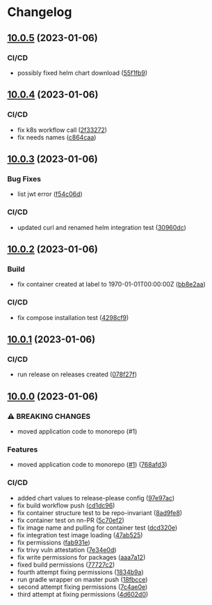 # Changelog

## [10.0.5](https://github.com/chgl/recruit-release-test/compare/v10.0.4...v10.0.5) (2023-01-06)


### CI/CD

* possibly fixed helm chart download ([55f1fb9](https://github.com/chgl/recruit-release-test/commit/55f1fb9eecad695e2df2ac34fdcf059d44fa0445))

## [10.0.4](https://github.com/chgl/recruit-release-test/compare/v10.0.3...v10.0.4) (2023-01-06)


### CI/CD

* fix k8s workflow call ([2f33272](https://github.com/chgl/recruit-release-test/commit/2f3327289a506c472ff831f6d5d4889d93fd6ae8))
* fix needs names ([c864caa](https://github.com/chgl/recruit-release-test/commit/c864caa5dfc802c89cef648a739681679649e4ba))

## [10.0.3](https://github.com/chgl/recruit-release-test/compare/v10.0.2...v10.0.3) (2023-01-06)


### Bug Fixes

* list jwt error ([f54c06d](https://github.com/chgl/recruit-release-test/commit/f54c06df8be7dd1c82221299b412769e01b01f85))


### CI/CD

* updated curl and renamed helm integration test ([30960dc](https://github.com/chgl/recruit-release-test/commit/30960dcf02b2a3b8944e036c7144382a012a93b2))

## [10.0.2](https://github.com/chgl/recruit-release-test/compare/v10.0.1...v10.0.2) (2023-01-06)


### Build

* fix container created at label to 1970-01-01T00:00:00Z ([bb8e2aa](https://github.com/chgl/recruit-release-test/commit/bb8e2aa6e551da2230ea1219ecc30ed8a1c14027))


### CI/CD

* fix compose installation test ([4298cf9](https://github.com/chgl/recruit-release-test/commit/4298cf91a0e9880f8fc2be28d1a90c223bf3312e))

## [10.0.1](https://github.com/chgl/recruit-release-test/compare/v10.0.0...v10.0.1) (2023-01-06)


### CI/CD

* run release on releases created ([078f27f](https://github.com/chgl/recruit-release-test/commit/078f27f6a507d8192664a8a2cf8a06572eb7ea6d))

## [10.0.0](https://github.com/chgl/recruit-release-test/compare/v9.16.0...v10.0.0) (2023-01-06)


### ⚠ BREAKING CHANGES

* moved application code to monorepo (#1)

### Features

* moved application code to monorepo ([#1](https://github.com/chgl/recruit-release-test/issues/1)) ([768afd3](https://github.com/chgl/recruit-release-test/commit/768afd3f5f3965b745a08180793ebfb36f83c5f3))


### CI/CD

* added chart values to release-please config ([97e97ac](https://github.com/chgl/recruit-release-test/commit/97e97acb3016bd51cb76da21e1480f1788c4ffa1))
* fix build workflow push ([cd1dc96](https://github.com/chgl/recruit-release-test/commit/cd1dc96b451a8159ce506beb0aab3dcf82e570bb))
* fix container structure test to be repo-invariant ([8ad9fe8](https://github.com/chgl/recruit-release-test/commit/8ad9fe82efb5e2e7a1a9def7c1fb1b0625146832))
* fix container test on nn-PR ([5c70ef2](https://github.com/chgl/recruit-release-test/commit/5c70ef23a8008c352259835e7a45c8273bc2a2b2))
* fix image name and pulling for container test ([dcd320e](https://github.com/chgl/recruit-release-test/commit/dcd320ec53bfd296ab501bdba696a74e890059c9))
* fix integration test image loading ([47ab525](https://github.com/chgl/recruit-release-test/commit/47ab5251c8784fd05b38cbe31a4040557fa187bd))
* fix permissions ([fab931e](https://github.com/chgl/recruit-release-test/commit/fab931e2d6803b3359004b3f79325bdf64944722))
* fix trivy vuln attestation ([7e34e0d](https://github.com/chgl/recruit-release-test/commit/7e34e0dcc0aa55c356f01401fef5ae7df14c3311))
* fix write permissions for packages ([aaa7a12](https://github.com/chgl/recruit-release-test/commit/aaa7a129ab2b70db7fd2df6923d9834cf0386bf0))
* fixed build permissions ([77727c2](https://github.com/chgl/recruit-release-test/commit/77727c20e1f5bf10ebeea2aca7f92384371cd758))
* fourth attempt fixing permissions ([1834b9a](https://github.com/chgl/recruit-release-test/commit/1834b9a67ef005933d4abd290131b3faba10b9c6))
* run gradle wrapper on master push ([18fbcce](https://github.com/chgl/recruit-release-test/commit/18fbccecfb26f293dea77b130d9d30968eba8f74))
* second attempt fixing permissions ([7c4ae0e](https://github.com/chgl/recruit-release-test/commit/7c4ae0eab6fbf6660ce4654732ef47cb00ed1261))
* third attempt at fixing permissions ([4d602d0](https://github.com/chgl/recruit-release-test/commit/4d602d007ea7a41ccd0bb04742d5e6647fe02a0b))
